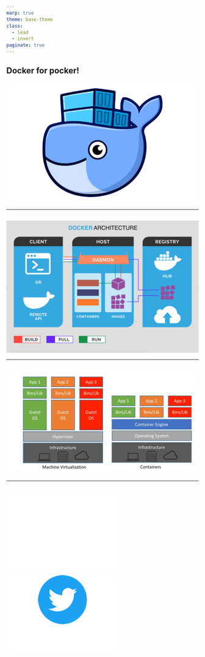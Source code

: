 ```yaml
---
marp: true
theme: base-theme
class:
  - lead
  - invert
paginate: true
---
```

## Docker for pocker!
![bg](img/docker-macos-installation-kubernetes-png-favpng-tT8LiM8QzCW8knzBfPvVDF4af.png)
 
 ---
 ## 
 ![bg contain](img/dockerarchitecture.png)

<!--
Så hva er en container?​
​
En container inneholder et helt runtime environment:​
- binærfiler​
- konfigurasjon​
- dependencies​
- Libraries​
Når du bundler alt dette sammen så får du et containerimaget.​
​
Så når du skal fyre opp en container i docker så må du først bygge eller pulle et container image fra et image registry​
Et Image registry kan være hostet på en server, on prem eller I skya​
Default så henter docker dette fra dockerhub.com​
-->
---
## 
![bg contain](img/vmvscont.jpeg)
<!--
En container deler kernel med host operativsystemet, men i read only.​
Flere containere kan kjøres på samme host, Men de er fortsatt isolert fra hverandre.​
​
Continere er "stateless", det vil si at hver gang du stopper og starter en container så​
vil den ikke ha lagret endringer som har skjedd underveis. Men du kan tildele ​
mounts eller volumes sånn at containeren har mulighet til og skrive til presitant storage.​
​
Fordi containere deler host operativsystemet, bruker hver container betydlig mindre ressurser ​
en feks pr VM​
​
En av de største fordelene med containere er at man får samme resulat på forskjellige systemer.​
Feks, kan du utvikle en container på laptopen din og flytte den til en server on-prem eller i skya..​
-->

---
##

![bg auto](img/GitHub-Mark-Light-120px-plus-link.png)

![bg auto left:100%](img/Twitter-Mark-Light-120px-plus-link.png)


